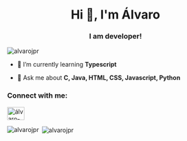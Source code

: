 <h1 align="center">Hi 👋, I'm Álvaro</h1>
<h3 align="center">I am developer!</h3>

<p align="left"> <img src="https://komarev.com/ghpvc/?username=alvarojpr&label=Visitantes&color=000000&style=plastic" alt="alvarojpr" /> </p>


- 🌱 I’m currently learning **Typescript**

- 💬 Ask me about **C, Java, HTML, CSS, Javascript, Python**

<h3 align="left">Connect with me:</h3>
<p align="left">
<a href="https://linkedin.com/in/álvaro-josé-pereira-rodrigues" target="blank"><img align="center" src="https://raw.githubusercontent.com/rahuldkjain/github-profile-readme-generator/master/src/images/icons/Social/linked-in-alt.svg" alt="álvaro-josé-pereira-rodrigues" height="30" width="40" /></a>
</p>


<p><img align="left" src="https://github-readme-stats.vercel.app/api/top-langs?username=alvarojpr&show_icons=true&title_color=000&text_color=000&locale=pt-BR&layout=donut" alt="alvarojpr" /></p>

<p>&nbsp;<img align="center" src="https://github-readme-stats.vercel.app/api?username=alvarojpr&show_icons=true&title_color=000&text_color=000&locale=pt-BR" alt="alvarojpr" /></p>
